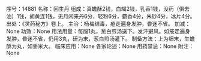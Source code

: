 序号：14881
名称：回生丹
组成：真蟾酥2钱，血竭2钱，乳香1钱，没药（俱去油）1钱，胡黄连1钱，无月闲来丹6分，轻粉6分，麝香4分，朱砂4分，冰片4分。
出处：《灵药秘方》卷上。
主治：杨梅结毒，疮走遍身发肿，昏迷不省。
加减：None
功效：None
用法用量：每服1丸，葱白煎汤送下。发汗避风。如疮走遍身发肿，昏迷不省，仍用3丸，研为末，葱白煎汤灌下。
制备方法：上为细末，生蟾酥为丸，如黍米大。
临床应用：None
各家论述：None
用药禁忌：None
附注：None
